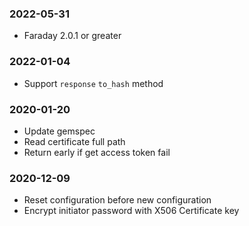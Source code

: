 ### 2022-05-31
- Faraday 2.0.1 or greater
### 2022-01-04
- Support `response` `to_hash` method
### 2020-01-20
- Update gemspec
- Read certificate full path
- Return early if get access token fail
### 2020-12-09
- Reset configuration before new configuration
- Encrypt initiator password with X506 Certificate key
